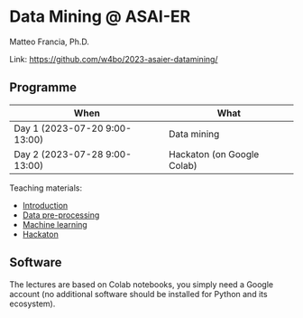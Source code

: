 # Data Mining @ ASAI-ER

Matteo Francia, Ph.D.

Link: https://github.com/w4bo/2023-asaier-datamining/

## Programme

| When | What |
| -    | -    |
| Day 1 (2023-07-20 9:00-13:00) | Data mining |
| Day 2 (2023-07-28 9:00-13:00) | Hackaton (on Google Colab) |

Teaching materials:

- [Introduction](https://w4bo.github.io/2023-asaier-datamining/00-Introduction.slides.html)
- [Data pre-processing](https://w4bo.github.io/2023-asaier-datamining/01-DataPreprocessing.slides.html)
- [Machine learning](https://w4bo.github.io/2023-asaier-datamining/02-MachineLearning.slides.html)
- [Hackaton](???)


## Software

The lectures are based on Colab notebooks, you simply need a Google account (no additional software should be installed for Python and its ecosystem).
